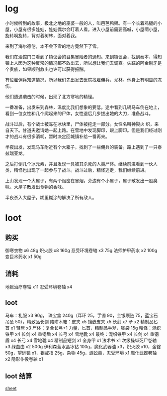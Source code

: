 # log

小时候听到的故事，极北之地的巫婆一般的人，叫芭芭鸭架。有一个长着鸡腿的小屋，小屋有很多娃娃，娃娃偶尔会盯着人看。进入小屋前需要高喊，小屋啊小屋，旋转啊旋转，背对着树林，面对着我。

来到了海尔德伦，本不会下雪的地方竟然下了雪。

我们在酒馆门口看到了镇议会的召集冒险者的通知。来到镇议会，找到泰本，得知镇上人因为这种反常的情况都不敢出去，所以想让我们去调查。失踪的阿金剔牙是个贵族，如果顺利救出也许可以获得报酬。

有位雇佣兵知道情况，所以我们先出发去医院找雇佣兵，尤林。他身上有明显的冻伤。

他们遭遇袭击的时候，出现了北方寒地的精怪。

一番准备，出发来到森林，温度比我们想象的要低。途中看到几辆马车倒在地上，看到一位女性和几个爬起来的尸体，女性退后几步拔出她的大刀，准备战斗。

战斗过后，有个战士被冻在冰块里，尸体被挖走一部分。女性名叫神裂火 织，来自天下。甘道夫邀请她一起上路。在雪地中发现脚印，跟上脚印。但是我们经过刚才的战斗有很多消耗，暂时决定回城镇补给一番再来。

半夜出发，发现马车附近有个大箱子，找到了一些佣兵的装备。路上遇到了一只泰兹瑞亚龙。

之后打倒几个冰元素，并且发现一具被其杀死的人类尸体。继续前进看到一伙人类，精怪也出现了一起参与了战斗。战斗过后，精怪逃走，我们继续前进。

上山发现一个大屋子，有两个烟囱在冒烟，旁边有个小屋子，屋子散发出一股臭味。大屋子散发出食物的香味。

半夜杀入大屋子，糊里糊涂的解决了所有敌人。

# loot

## 购买

御寒衣物 x6 48g
炽火胶 x8 160g
忍受环境卷轴 x3 75g
法师护甲药水 x2 100g
变巨术药水 x1 50g

## 消耗

地狱治疗卷轴 x11
忍受环境卷轴 x4

## loot

马车：礼服 x3 90g， 珠宝盒 240g（耳环 25，手镯 90，金银项链 75，蓝宝石吊坠 50），精致品长剑
陷阱木箱：皮夹 x5 镶嵌皮夹 x5 长剑 x7 矛 x2 精制品匕首 x1 轻弩 x3
尸体：复合长弓+1 力量，匕首，精制品手斧，钱袋 15g
精怪：混织铁甲 x4 长剑 x4 重钢盾 x4 长弓 x4 雪地靴 x4
最终：混织铁甲 x4 长剑 x4 重钢盾 x4 长弓 x4 雪地靴 x4 精制品短剑 x1 全身甲 x1 法术书 x1 次级操纵死尸卷轴 x3 绿血由 x2 500g 伊利森蓝水晶冰钻 100g，魔化武器油 x3，炽火胶 x10，金锭 50g，望远镜 x1，银戒指 25g，杂物 45g，蜈蚣毒，忍受环境 x1 魔化武器卷轴 x2 隐形仆役卷轴 x1

## loot 结算

[sheet](https://docs.google.com/spreadsheets/d/1fuFf-seG4kjLl8WI57m5kuU0LwQsy_FCdco-46haFJ4/edit#gid=0)
